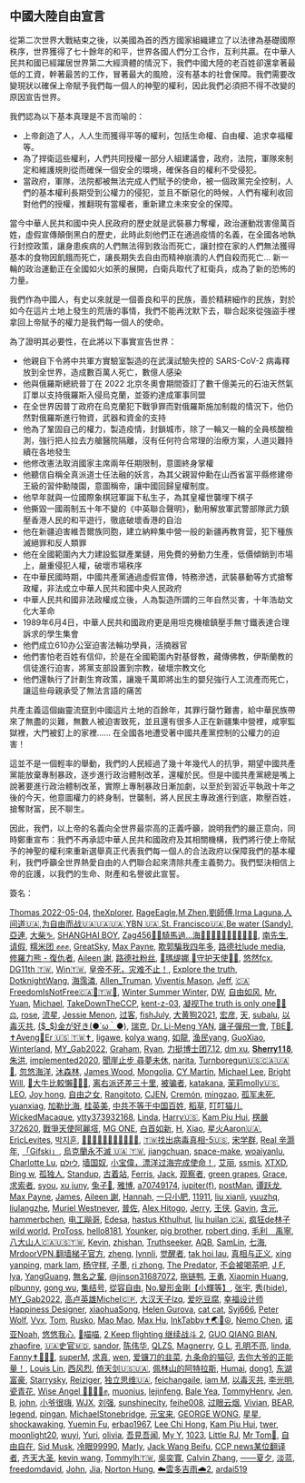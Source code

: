 
## 中國大陸自由宣言

從第二次世界大戰結束之後，以美國為首的西方國家組織建立了以法律為基礎國際秩序，世界獲得了七十餘年的和平，世界各國人們分工合作，互利共贏。在中華人民共和國已經躍居世界第二大經濟體的情況下，我們中國大陸的老百姓卻還拿著最低的工資，幹著最苦的工作，冒著最大的風險，沒有基本的社會保障。我們需要改變現狀以確保上帝賦予我們每一個人的神聖的權利，因此我們必須把不得不改變的原因宣告世界。

我們認為以下基本真理是不言而喻的：
- 上帝創造了人，人人生而獲得平等的權利，包括生命權、自由權、追求幸福權等。
- 為了捍衛這些權利，人們共同授權一部分人組建議會，政府，法院，軍隊來制定和維護規則從而確保一個安全的環境，確保各自的權利不受侵犯。
- 當政府，軍隊，法院都被無法完成人們賦予的使命，被一個政黨完全控制，人們的基本權利長期受到公權力的侵犯，並且不斷惡化的時候，人們有權利收回對他們的授權，推翻現有當權者，重新建立未來安全的保障。

當今中華人民共和國中央人民政府的歷史就是武裝暴力奪權，政治運動戕害億萬百姓，虛假宣傳顛倒黑白的歷史，此時此刻他們正在通過疫情的名義，在全國各地執行封控政策，讓身患疾病的人們無法得到救治而死亡，讓封控在家的人們無法獲得基本的食物因飢餓而死亡，讓長期失去自由而精神崩潰的人們自殺而死亡... 新一輪的政治運動正在全國如火如荼的展開，白衛兵取代了紅衛兵，成為了新的恐怖的力量。

我們作為中國人，有史以來就是一個善良和平的民族，善於精耕細作的民族，對於如今在這片土地上發生的荒唐的事情，我們不能再沈默下去，聯合起來從強盜手裡拿回上帝賦予的權力是我們每一個人的使命。

為了證明其必要性，在此將以下事實宣告世界：
- 他親自下令將中共軍方實驗室製造的在武漢試驗失控的 SARS-CoV-2 病毒釋放到全世界，造成數百萬人死亡，數億人感染
- 他與俄羅斯總統普丁在 2022 北京冬奧會期間簽訂了數千億美元的石油天然氣訂單以支持俄羅斯入侵烏克蘭，並簽約達成軍事同盟
- 在全世界因普丁政府在烏克蘭犯下戰爭罪而對俄羅斯施加制裁的情況下，他仍然對俄羅斯進行物資，武器和資金的支持
- 他為了鞏固自己的權力，製造疫情，封鎖城市，除了一輪又一輪的全員核酸檢測，強行把人拉去方艙醫院隔離，沒有任何符合常理的治療方案，人道災難持續在各地發生
- 他修改憲法取消國家主席兩年任期限制，意圖終身掌權
- 他聽信自稱全真派道士任法融的妖言，為其父親習仲勳在山西省富平縣修建帝王級的習仲勳陵園，意圖稱帝，讓中國回歸皇權制度。
- 他早年就與一位國際象棋冠軍誕下私生子，為其皇權世襲埋下棋子
- 他撕毀一國兩制五十年不變的《中英聯合聲明》，動用解放軍武警部隊武力鎮壓香港人民的和平遊行，徹底破壞香港的自治
- 他在新疆迫害維吾爾族同胞，建立納粹集中營一般的新疆再教育营，犯下種族滅絕罪和反人類罪
- 他在全國範圍內大力建設監獄產業鏈，用免費的勞動力生產，低價傾銷到市場上，嚴重侵犯人權，破壞市場秩序
- 在中華民國時期，中國共產黨通過虛假宣傳，特務滲透，武裝暴動等方式搶奪政權，非法成立中華人民共和國中央人民政府
- 中華人民共和國非法政權成立後，人為製造所謂的三年自然災害，十年浩劫文化大革命
- 1989年6月4日，中華人民共和國政府更是用坦克機槍鎮壓手無寸鐵表達合理訴求的學生集會
- 他們成立610办公室迫害法輪功學員，活摘器官
- 他們害怕老百姓有信仰，於是在全國範圍內對基督教，藏傳佛教，伊斯蘭教的信徒進行迫害，將黨支部設置到宗教，破壞宗教文化
- 他們還執行了計劃生育政策，讓幾千萬即將出生的嬰兒強行人工流產而死亡，讓這些母親承受了無法言語的痛苦

共產主義這個幽靈流竄到中國這片土地的百餘年，其罪行罄竹難書，給中華民族帶來了無盡的災難，無數人被迫害致死，並且還有很多人正在新疆集中營裡，咸寧監獄裡，大門被釘上的家裡...... 在全國各地遭受著中國共產黨控制的公權力的迫害！

這並不是一個輕率的舉動，我們的人民經過了幾十年幾代人的抗爭，期望中國共產黨能放棄專制暴政，逐步進行政治體制改革，還權於民。但是中國共產黨總是嘴上說著要進行政治體制改革，實際上專制暴政日漸加劇，以至於到習近平執政十年之後的今天，他意圖權力的終身制，世襲制，將人民民主專政進行到底，欺壓百姓，搶奪財富，民不聊生。

因此，我們，以上帝的名義向全世界最崇高的正義呼籲，說明我們的嚴正意向，同時鄭重宣布：我們不再承認中華人民共和國政府及其相關機構，我們將行使上帝賦予的神聖的權利來重新選舉真正代表我們每一個人的合法政府以保障我們的基本權利，我們呼籲全世界熱愛自由的人們聯合起來清除共產主義勢力。我們堅決相信上帝的庇護，以我們的生命、財產和名譽彼此宣誓。

簽名：

[Thomas 2022-05-04](https://twitter.com/TnT39530675), [theXplorer](https://twitter.com/theXploer), [RageEagle](https://twitter.com/dkfhoiahdfjsad),[M Zhen](https://twitter.com/MZhen12),[劉師傅](https://twitter.com/2hbugf2XcWWblKJ),[Irma Laguna](https://twitter.com/irma_iris_511),[人间道🇺🇦](https://twitter.com/ioDAPoHXYv9uzFE),[为自由而战🇺🇦🇺🇦🇺🇦](https://twitter.com/CCP80223178),[YBN 🇺🇦](https://twitter.com/YBN05211562),[St. Francisco🇺🇦](https://twitter.com/stfrt3),[Be water (Sandy)](https://twitter.com/Sandy22244908), [亞連](https://twitter.com/K54FIdfW7cYLtNA), [大柴♑️](https://twitter.com/9s_cc), [SHANGHAI BOY](https://twitter.com/SHANGHAIBOY7), [Zag456💙💛騎馬過…海🌈🥐🥖🍔🍟🍿💢💥🐾🐸🍗](https://twitter.com/Zag4561), [南先生](https://twitter.com/OYfRCzZexj6I7V7), [请假](https://twitter.com/QmVjBk9bI006Wnh), [糯米团 ✊✊✊](https://twitter.com/nuomt), [GreatSky](https://twitter.com/zhtsky), [Max Payne](https://twitter.com/MaxPayn19574795), [欺郭騙我四年多](https://twitter.com/DazeTang), [路德社lude media](https://twitter.com/lude_media), [修羅力熊 - 復仇者](https://twitter.com/PeterSean_), [Aileen 謝](https://twitter.com/TwTODva4DPejAEI), [路德社粉丝](https://twitter.com/XipingZhao), [💎瑪缇娜 🎀守护天使🧸🍭](https://twitter.com/lets_restart), [悠然fcx](https://twitter.com/kpiOB2jxXU4tIXA), [DG11th 🇹🇼](https://twitter.com/dsj_011), [Win🇹🇼](https://twitter.com/dawniscoming22), [皇帝不死，灾难不止！](https://twitter.com/JameMatto), [Explore the truth](https://twitter.com/202hanyu), [DotknightWang](https://twitter.com/DotknightWang), [海霈潾](https://twitter.com/bh5SkYt4AHjtohQ), [Allen_Truman](https://twitter.com/Allen_Truman1), [Viventis Mason](https://twitter.com/ViventisM), [Jeff](https://twitter.com/Yingjie80801160), [🇨🇦FreedomIsNotFree🇨🇦🗽🇹🇼💜](https://twitter.com/nettoken), [Winter Summer Winter](https://twitter.com/WinterSummerWi1), [DW](https://twitter.com/dingwang2020), [自由如风](https://twitter.com/dPnd2MZQnWwzCSi), [Mr. Yuan](https://twitter.com/mr_yuanji), [Michael](https://twitter.com/Michael26293), [TakeDownTheCCP](https://twitter.com/TakeDownTheCCP), [kent-z-03](https://twitter.com/kentz031), [凝视The truth is only one🔎🦠⚖️](https://twitter.com/VocZj), [rose](https://twitter.com/RedLamei), [流星](https://twitter.com/tfkNu29Hga5XjUn), [Jessie Menon](https://twitter.com/jessie_menon), [过客](https://twitter.com/guoke614879851), [fishJuly](https://twitter.com/Oarfishjuly), [大黄狗2021](https://twitter.com/yellowdog888), [宏彦](https://twitter.com/hongyan47217470), [天](https://twitter.com/yBsQZgS3UPbh2Hb), [subalu](https://twitter.com/subalu82563067), [以毒灭共](https://twitter.com/yidumiegong), [(\$_\$)金が好き(●´ω｀●)](https://twitter.com/Jessica35303125), [瑞克](https://twitter.com/rick_tempest), [Dr. Li-Meng YAN](https://twitter.com/DrLiMengYAN1), [讓子彈飛一會](https://twitter.com/c93Uu3fRW9zIJr8), [TBE🍎](https://twitter.com/RTOEBO), [✝️Aveng🌈Er 🇺🇸 🇹🇼✝️](https://twitter.com/AvengEr2020119), [ligawe](https://twitter.com/ligawe1), [kolya wang](https://twitter.com/KolyaWang), [如龍](https://twitter.com/LbPtX9BTxBcmhzS), [渔民yang](https://twitter.com/YD300S), [GuoXiao](https://twitter.com/GuoXiao92269294), [Winterland](https://twitter.com/techni909), [MY_Gab2022](https://twitter.com/Gab2022My), [Graham](https://twitter.com/Graham46329812), [Ryan](https://twitter.com/Ryan93317789), [力挺博士团7.12](https://twitter.com/OrgGnews), [dm xu](https://twitter.com/dmxu11), [𝐒𝐡𝐞𝐫𝐫𝐲𝟏𝟏𝟖](https://twitter.com/Sherry1182), [朱洪](https://twitter.com/matsdors), [implemented2020](https://twitter.com/implemented2020), [聞崖止步 尋夢未休](https://twitter.com/ozwenya), [narita](https://twitter.com/narita35509995), [Turnboregun🇺🇸🇨🇦🇺🇦🗽](https://twitter.com/Turnboregun), [忽悠海洋](https://twitter.com/Gzdq6j3v8cn7z1j), [沐森林](https://twitter.com/MuForest419), [James Wood](https://twitter.com/cn_iter), [Mongolia](https://twitter.com/mingliaojianjtt), [CY Martin](https://twitter.com/Celeste53553073), [Michael Lee](https://twitter.com/Michael73406392), [Bright Will](https://twitter.com/BrightWill19), [🐡大牛比較懶🦖🦖🦖](https://twitter.com/PandoraDoDoRa), [离右派还差三十里](https://twitter.com/hou46002403), [被骗者](https://twitter.com/gudu2019), [katakana](https://twitter.com/katakan02933705), [茉莉molly🇺🇸](https://twitter.com/molly333611), [LEO](https://twitter.com/LEO56873218), [Joy hong](https://twitter.com/fengsheng127), [自由之女](https://twitter.com/honglanliu1), [Rangitoto](https://twitter.com/Rangitoto1), [CJEN](https://twitter.com/chenjieng), [Cremón](https://twitter.com/Cremon2018), [mingzao](https://twitter.com/MING31243748), [孤军未死](https://twitter.com/Scswga), [yuanxiag](https://twitter.com/cnx124866), [加勒比海](https://twitter.com/jialeibihai11), [桂英美](https://twitter.com/DF4iOB9x4mGcdfq), [中共不等于中国百姓](https://twitter.com/aiguoaidang2), [稻草](https://twitter.com/m80889506), [叮叮猫儿](https://twitter.com/dingdingmaoer3), [WickedMacaque](https://twitter.com/CunningSamoye), [ytty373932168](https://twitter.com/slools123), [Linda](https://twitter.com/Linda07575024), [Harry🇺🇸](https://twitter.com/Harry67568), [Kam Piu Hui](https://twitter.com/hui_piu), [楞嚴372620](https://twitter.com/shurangama2620), [戰爭天使阿麗㙮](https://twitter.com/IEMe27xhqxJcXrG), [MG ONE](https://twitter.com/HaxxWave), [白首如新](https://twitter.com/Smartbuddy17), [H](https://twitter.com/H44462678), [Xiao](https://twitter.com/Xiao37068888), [星火Aaron🇺🇦](https://twitter.com/Sam09119117), [EricLevites](https://twitter.com/EricLevites), [박지훈](https://twitter.com/ppzcorea1), [🐤🌻🐱🐆🌲🦙🐣🌼🌺🐔🌴](https://twitter.com/uN404m0z1c1x1), [🇹🇼找出病毒真相-5🇺🇸](https://twitter.com/zijizhanchu_5), [宋学群](https://twitter.com/songxuequn1), [Real 辛灏年](https://twitter.com/RealHaonian), [「Gifski」](https://twitter.com/lenan27650569), [烏克蘭永不滅 🇺🇦 🇹🇼](https://twitter.com/Ukraine19910824), [jiangchuan](https://twitter.com/jiangch85492352), [space-make](https://twitter.com/space_M_J), [woaiyanlu](https://twitter.com/woaiyanlu), [Charlotte Lu](https://twitter.com/lugrace0014), [ליולם](https://twitter.com/nice_coding), [墙国奴](https://twitter.com/qgn_cn), [小宝偉，漂洋过海完成使命！](https://twitter.com/rl0wB9wG356BDaU), [艾丽](https://twitter.com/aliah0031), [ssmis](https://twitter.com/Bleusea26), [XTXD](https://twitter.com/XTXD6), [Bing w](https://twitter.com/Bingw60858794), [孤独人](https://twitter.com/guduren_a), [Standup](https://twitter.com/KpYlrKtt7rYJfOV), [古着站](https://twitter.com/guzhezhan3), [Ferris](https://twitter.com/Ferris90985630), [Jack](https://twitter.com/thchieh), [观察者](https://twitter.com/LeiLei1323), [green grapes](https://twitter.com/lemon_drive), [Grace](https://twitter.com/Grace42095877), [求索者](https://twitter.com/uNgVCDZCOBVXToG), [syou](https://twitter.com/syou10349646), [xu juny](https://twitter.com/juny_xu), [兔子🐰](https://twitter.com/xiaomama2007), [雅博](https://twitter.com/zdF4QJ19JwebFEO), [a70749174](https://twitter.com/a70749174), [jupiter(f)](https://twitter.com/Jupiterf5), [postMan](https://twitter.com/postManFreedom), [谭跃龙](https://twitter.com/tanyuelong2), [Max Payne](https://twitter.com/MaxPayn19574795), [James](https://twitter.com/JamesCa41543870), [Aileen 謝](https://twitter.com/TwTODva4DPejAEI), [Hannah](https://twitter.com/999hannah999), [一只小肥](https://twitter.com/sixcat6), [11911](https://twitter.com/ogmvq), [liu xianli](https://twitter.com/xianliliu19521), [yuuzhq](https://twitter.com/yuuzhq), [liulangzhe](https://twitter.com/liulang8899), [Muriel Westnever](https://twitter.com/Alienallizes), [普佐](https://twitter.com/HgTWUzkxHuQr63Y), [Alex Hitogo](https://twitter.com/AHitogo), [Jerry](https://twitter.com/Jerry19790601), [王侠](https://twitter.com/wangluoyouxia), [Gavin](https://twitter.com/GavinGu11), [含元](https://twitter.com/hanyuan2019), [hammerbchen](https://twitter.com/hammerbchen), [电工飚哥](https://twitter.com/wtvWNsYw76ZTPj0), [Edesa](https://twitter.com/Eileen80501364), [hastus Kthulhut](https://twitter.com/Shuaixiaohai3), [liu huilan 🇨🇦](https://twitter.com/huilan_liu), [疯狂de林子 wild world](https://twitter.com/kuangde1), [ProToss](https://twitter.com/121123), [hello8181](https://twitter.com/hello81813), [Younker](https://twitter.com/zlc1984), [pig brother](https://twitter.com/shiang58), [robert ding](https://twitter.com/robertding16), [毛利　禹寧](https://twitter.com/k0eqS3kyyDQ3FT4), [八大山人🇨🇦🇺🇸🇹🇼](https://twitter.com/YslLiu), [Kevin](https://twitter.com/Kevin50906885), [zhishan](https://twitter.com/zhizhizhi520), [Truthseeker](https://twitter.com/black__cloudy), [AQB](https://twitter.com/Viivi0919), [SamLin](https://twitter.com/SamLin_lause), [七海](https://twitter.com/7qihai), [MrdoorVPN.翻墙梯子官方](https://twitter.com/Mrdoorvpn), [zheng](https://twitter.com/zheng44473583), [lynnli](https://twitter.com/lynnli77091240), [觉醒者](https://twitter.com/Theresa75226936), [tak hoi lau](https://twitter.com/takhoilau2), [真相与正义](https://twitter.com/JENNIFE04955231), [xing yanping](https://twitter.com/xing_yanping), [mark lam](https://twitter.com/KingchungMark), [杨守样](https://twitter.com/yangshouyang), [子墨](https://twitter.com/dmJ2ShH1IAGhOPG), [ri zhong](https://twitter.com/rizhong9), [The Predator](https://twitter.com/Predator_Earth), [不会被喝茶吧](https://twitter.com/NqRFatRWoENYwe), [J F](https://twitter.com/JF19880808), [lya](https://twitter.com/lya90657173), [YangGuang](https://twitter.com/YangGua49897398), [無名之輩](https://twitter.com/z6j9CLnERZ7ZS2Q), [@jinson31687072](https://twitter.com/jinson31687072), [拖链鸭](https://twitter.com/Jane13511), [王勇](https://twitter.com/lanhai2017), [Xiaomin Huang](https://twitter.com/xiaominh83), [plbunny](https://twitter.com/Pldebunny), [gong wu](https://twitter.com/cghhfdfh), [集结号](https://twitter.com/EjJB8XVQOvy9rQR), [從容自由](https://twitter.com/dingzhongfa), [No.變形金剛【小輝等】](https://twitter.com/ZiegfeldM), [张宇](https://twitter.com/2PKcvR7jQnoDdIO), [秀(hide)](https://twitter.com/phnqI1Yxr1qG7dk), [MY_Gab2022](https://twitter.com/Gab2022My), [高卢英雄Michel🇨🇵](https://twitter.com/Saint__Michel), [大汉天子lzq](https://twitter.com/lzq44109070), [爱吃豆腐](https://twitter.com/zhengbing10), [幸福设计师Happiness Designer](https://twitter.com/happinesshistor), [xiaohuaSong](https://twitter.com/xiaohuaSong3), [Helen Gurova](https://twitter.com/evgurova), [cat cat](https://twitter.com/yinfong11), [Syj666](https://twitter.com/lyj6665), [Peter Wolf](https://twitter.com/PeterWo06094286), [Vvx](https://twitter.com/VvxVvx71304171), [Tom](https://twitter.com/Tom98186983), [Rusko](https://twitter.com/Arccng), [Mao Mao](https://twitter.com/MiaoMiao9407), [Max Hu](https://twitter.com/BlackBatMax), [InkTabby✝️🌏🌈☮️](https://twitter.com/TabbyInk), [Nemo Chen](https://twitter.com/Nemochen), [诺亚Noah](https://twitter.com/Luckywen007), [悠悠我心](https://twitter.com/youyouwoxing), [🐣喵喵](https://twitter.com/hTYzpc6KAxwWBvu), [2 Keep flighting 继续战斗 2](https://twitter.com/2Flighting), [GUO QIANG BIAN](https://twitter.com/GUOQIANGBIAN1), [zhaofire](https://twitter.com/zhaofire6), [🇺🇦史官🇲🇩](https://twitter.com/MF3G6O4QW), [sandor](https://twitter.com/sandor01975657), [陈伟华](https://twitter.com/chenwei84613187), [QLZS](https://twitter.com/qiluzhisheng), [Magnerry](https://twitter.com/l_magnerry), [G L](https://twitter.com/GL56286812), [孔明不亮](https://twitter.com/HdFdq), [linda](https://twitter.com/linda97938642), [Fanny✝️🦋🦋🦋](https://twitter.com/Fanny20170126), [superM](https://twitter.com/yfzmk), [求真](https://twitter.com/qiuzhens), [wen](https://twitter.com/wen07223932), [爱镰刀的韭菜](https://twitter.com/MuskMyLove), [九条命的猫🐱](https://twitter.com/silkroad4434), [去你大爷的正能量！](https://twitter.com/patricknan4), [Louis Lin](https://twitter.com/Louis106o), [西风烈](https://twitter.com/xifenglie9), [倚天剑🇺🇸🇺🇦](https://twitter.com/tulongdao2017v), [佩林山的阿特拉斯](https://twitter.com/atlas_satoshi), [Humai](https://twitter.com/DyHumai), [dong1](https://twitter.com/dong143752758), [东湖富豪](https://twitter.com/linxiangster), [Starrysky](https://twitter.com/ddkk9988), [Reiziger](https://twitter.com/337Yun), [独立思维🇺🇦](https://twitter.com/SHQFvPT4FR5EzE6), [feichangaile](https://twitter.com/feichangaile), [iam M](https://twitter.com/MoZimo1003), [以毒灭共](https://twitter.com/mainecoonwang), [李光明](https://twitter.com/liguangming428), [瓷青花](https://twitter.com/576v44L2mE4vKlr), [Wise Angel ✊🏽✊🏻✊](https://twitter.com/godzhizi), [muonius](https://twitter.com/muonius), [lejinfeng](https://twitter.com/lijinfeng15), [Bale Yea](https://twitter.com/flag6017), [TommyHenry](https://twitter.com/TommyHenry2022), [Jen](https://twitter.com/JenMao1), [B](https://twitter.com/komoto77), [john](https://twitter.com/john63251053), [小爷很嗨](https://twitter.com/U67f6HwVGPikqTJ), [WJX](https://twitter.com/WJX70681886), [刘强](https://twitter.com/pEgFbs45ia5jDbD), [sunshinecity](https://twitter.com/sunshinecityz), [feihe008](https://twitter.com/feihe008), [过眼云烟](https://twitter.com/3voFAzpbaoHd3Im), [Vivian](https://twitter.com/pu9aEd7nWKoUUll), [BEAR](https://twitter.com/2824Bear), [legend](https://twitter.com/legend83270792), [pingan](https://twitter.com/pingan35654794), [MichaelStonebridge](https://twitter.com/Michael68401474), [元宝来](https://twitter.com/Baolaiyuan), [GEORGE WONG](https://twitter.com/GEORGEW98904627), [星星](https://twitter.com/nidorik), [shockawaking](https://twitter.com/shockawaking), [Yuemin Fu](https://twitter.com/clinton_fu3), [erbao1967](https://twitter.com/erbao1967), [Lee Chi Hong](https://twitter.com/LeeChiHong218), [Kam Piu Hui](https://twitter.com/hui_piu), [twer](https://twitter.com/twer91120621), [moonlight20](https://twitter.com/moonlig48035224), [wuyi](https://twitter.com/wuyi630508), [Yuri](https://twitter.com/xpandachn), [olivia](https://twitter.com/olivia39913674), [吾見吾闻](https://twitter.com/46u7jeTdBlIaUSV), [My Y](https://twitter.com/MyY66300099), [1023](https://twitter.com/Lwtttttttt2), [Little RJ](https://twitter.com/LittleRJ13), [Mr Tom🧐](https://twitter.com/TomWong93767868), [自由自在](https://twitter.com/Nathan5899), [Sid Musk](https://twitter.com/MuskSid), [冷眼99990](https://twitter.com/YRo5ZZ4mUfe7nms), [Marly](https://twitter.com/Marly07916060), [Jack Wang Beifu](https://twitter.com/BeifuJack), [CCP news某位翻译者](https://twitter.com/VitaLibera3), [齐天大圣](https://twitter.com/gCgnwi152cJHC9R), [kevin wang](https://twitter.com/kevinwa23329384), [Tommylh🇹🇼](https://twitter.com/Tommylh713), [吳奕寬](https://twitter.com/WU_YI_KUAN), [Calvin Zhang](https://twitter.com/calvin_zxq), [――夏夕](https://twitter.com/Xiaxi001), [淡蓝](https://twitter.com/ytwxj), [freedomdavid](https://twitter.com/freedomdavidlee), [John](https://twitter.com/NYwenjun), [Jia](https://twitter.com/W0wktgbvGoNPnWU), [Norton Hung](https://twitter.com/NortonHung2), [☁️雲多吉雨🌧️2](https://twitter.com/yunduojiyu2free), [ardai519](https://twitter.com/ardai519)


